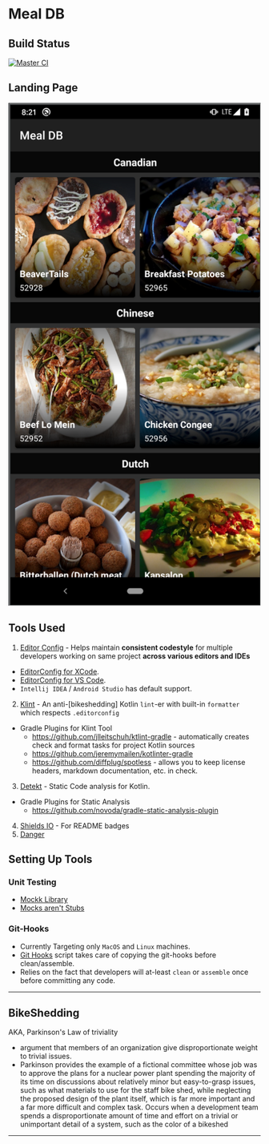 # Meal DB

## Build Status

[![Master CI](https://img.shields.io/circleci/build/github/ckarthickit2/android-best-practices/master)](https://circleci.com/gh/ckarthickit2/android-best-practices/tree/master)

## Landing Page 

![MealDB Landing Page][meal_db_catalog]

## Tools Used

1. [Editor Config][editor_config] - Helps maintain __consistent codestyle__ for multiple developers
working on same project __across various editors and IDEs__
- [EditorConfig for XCode][editor_config_xcode].
- [EditorConfig for VS Code][editor_config_vscode].
- `Intellij IDEA` / `Android Studio` has default support.

2. [Klint][klint] - An anti-[bikeshedding] Kotlin `lint`-er with built-in `formatter` which respects `.editorconfig`
- Gradle Plugins for Klint Tool
	- https://github.com/jlleitschuh/ktlint-gradle - automatically creates check and format tasks for project Kotlin sources
	- https://github.com/jeremymailen/kotlinter-gradle
	- https://github.com/diffplug/spotless - allows you to keep license headers, markdown documentation, etc. in check.
3. [Detekt][detekt] - Static Code analysis for Kotlin.
- Gradle Plugins for Static Analysis
	- https://github.com/novoda/gradle-static-analysis-plugin
4. [Shields IO][shields_io] - For README badges
5. [Danger][danger_integration_guide]

## Setting Up Tools

### Unit Testing

- [Mockk Library][mockk]
- [Mocks aren't Stubs][mock_vs_stubs]

### Git-Hooks

-  Currently Targeting only `MacOS` and `Linux` machines.
-  [Git Hooks][git_hooks_gradle] script takes care of copying the git-hooks before clean/assemble.
- Relies on the fact that developers will at-least `clean` or `assemble` once before committing any code.

---

## BikeShedding
AKA, Parkinson's Law of triviality
- argument that members of an organization give disproportionate weight to trivial issues.
- Parkinson provides the example of a fictional committee whose job was to approve the plans for a nuclear power plant spending the majority of its time on discussions about relatively minor but easy-to-grasp issues, such as what materials to use for the staff bike shed, while neglecting the proposed design of the plant itself, which is far more important and a far more difficult and complex task.
Occurs when a development team spends a disproportionate amount of time and effort on a trivial or unimportant detail of a system, such as the color of a bikeshed

---

[editor_config]: https://editorconfig.org/
[klint]: https://github.com/pinterest/ktlint
[detekt]: https://github.com/arturbosch/detekt
[editor_config_vscode]: https://marketplace.visualstudio.com/items?itemName=EditorConfig.EditorConfig
[editor_config_xcode]: https://github.com/MarcoSero/EditorConfig-Xcode
[shields_io]: https://shields.io/
[git_hooks_gradle]: team-props/git-hooks.gradle
[meal_db_catalog]: art/mealdb-catalog.png
[mockk]: https://github.com/mockk/mockk
[mock_vs_stubs]: https://martinfowler.com/articles/mocksArentStubs.html#TheDifferenceBetweenMocksAndStubs
[danger_integration_guide]: https://gist.github.com/ckarthickit/53156ed9080affe5cae31a5645d4fc11

